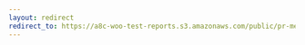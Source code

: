 ```yaml
---
layout: redirect
redirect_to: https://a8c-woo-test-reports.s3.amazonaws.com/public/pr-merge/45304/e2e/index.html
---
```

